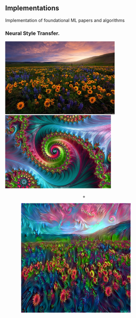 ## Implementations
Implementation of foundational ML papers and algorithms


### Neural Style Transfer.

<div>
<img src="images/flower.jpg" width="350">
<img src="images/style2.jpg" width="338">
</div>
<div style="text-align: center; text-justify: justify;">
  <p>+</p>
</div>
 &nbsp; &nbsp;&nbsp; &nbsp;&nbsp; &nbsp;&nbsp; &nbsp;
 <img src="images/generatedimage.png" width="350">
